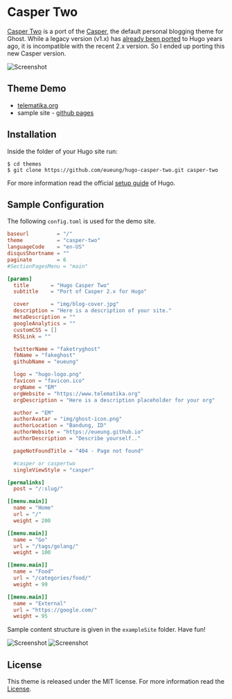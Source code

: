 # Casper Two

[Casper Two](https://github.com/eueung/hugo-casper-two) is a port of the [Casper](https://github.com/TryGhost/Casper), the default personal blogging theme for Ghost. While a legacy version (v1.x) has [already been ported](https://github.com/vjeantet/hugo-theme-casper) to Hugo years ago, it is incompatible with the recent 2.x version. So I ended up porting this new Casper version. 

![Screenshot](https://raw.githubusercontent.com/eueung/hugo-casper-two/master/images/screenshot.png)

## Theme Demo

- [telematika.org](https://telematika.org/)
- sample site - [github pages](https://eueung.github.io/hugo-casper-two/)

## Installation

Inside the folder of your Hugo site run:

    $ cd themes
    $ git clone https://github.com/eueung/hugo-casper-two.git casper-two

For more information read the official [setup guide](//gohugo.io/overview/installing/) of Hugo.

## Sample Configuration

The following `config.toml` is used for the demo site. 

```toml
baseurl         = "/"
theme           = "casper-two"
languageCode    = "en-US"
disqusShortname = ""
paginate        = 6
#SectionPagesMenu = "main"

[params]
  title       = "Hugo Casper Two"
  subtitle    = "Port of Casper 2.x for Hugo"

  cover       = "img/blog-cover.jpg"
  description = "Here is a description of your site."
  metaDescription = ""
  googleAnalytics = ""
  customCSS = []
  RSSLink = ""

  twitterName = "faketryghost"
  fbName = "fakeghost"
  githubName = "eueung"

  logo = "hugo-logo.png"
  favicon = "favicon.ico"
  orgName = "EM"
  orgWebsite = "https://www.telematika.org"
  orgDescription = "Here is a description placeholder for your org"

  author = "EM"
  authorAvatar = "img/ghost-icon.png"
  authorLocation = "Bandung, ID"
  authorWebsite = "https://eueung.github.io"
  authorDescription = "Describe yourself.."

  pageNotFoundTitle = "404 - Page not found"

  #casper or caspertwo
  singleViewStyle = "casper"

[permalinks]
  post = "/:slug/"

[[menu.main]]
  name = "Home"
  url = "/"
  weight = 200

[[menu.main]]
  name = "Go"
  url = "/tags/golang/"
  weight = 100

[[menu.main]]
  name = "Food"
  url = "/categories/food/"
  weight = 99

[[menu.main]]
  name = "External"
  url = "https://google.com/"
  weight = 95
```

Sample content structure is given in the `exampleSite` folder. Have fun!

![Screenshot](https://raw.githubusercontent.com/eueung/hugo-casper-two/master/images/telematika1.jpg)
![Screenshot](https://raw.githubusercontent.com/eueung/hugo-casper-two/master/images/telematika2.jpg)

## License

This theme is released under the MIT license. For more information read the [License](//github.com/eueung/hugo-casper-two/blob/master/LICENSE.md).


